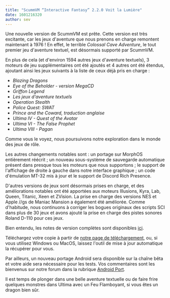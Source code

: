 ```yaml
---
title: "ScummVM “Interactive Fantasy” 2.2.0 Voit la Lumière"
date: 1601216320
author: sev
---
```


Une nouvelle version de ScummVM est prête. Cette version est très excitante, car les jeux d'aventure que nous prenons en charge remontent maintenant à 1976 ! En effet, le terrible _Colossal Cave Adventure_, le tout premier jeu d'aventure textuel, est désormais supporté par ScummVM.

En plus de cela (et d'environ 1594 autres jeux d'aventure textuels), 3 moteurs de jeu supplémentaires ont été ajoutés et 4 autres ont été étendus, ajoutant ainsi les jeux suivants à la liste de ceux déjà pris en charge :

* _Blazing Dragons_
* _Eye of the Beholder - version MegaCD_
* _Griffon Legend_
* _Les jeux d'aventure textuels_
* _Operation Stealth_
* _Police Quest: SWAT_
* _Prince and the Coward, traduction anglaise_
* _Ultima IV - Quest of the Avatar_
* _Ultima VI - The False Prophet_
* _Ultima VIII - Pagan_

Comme vous le voyez, nous poursuivons notre exploration dans le monde des jeux de rôle.

Les autres changements notables sont : un portage sur MorphOS entièrement réécrit ; un nouveau sous-système de sauvegarde automatique présent dans presque tous les moteurs que nous supportons ; le support de l'affichage de droite à gauche dans notre interface graphique ; un code d'émulation MT-32 mis à jour et le support de Discord Rich Presence.

D'autres versions de jeux sont désormais prises en charge, et des améliorations notables ont été apportées aux moteurs Illusions, Kyra, Lab, Queen, Titanic, Xeen et ZVision. La prise en charge des versions NES et Apple //gs de Maniac Mansion a également été améliorée. Comme d'habitude, nous continuons à corriger les bogues originaux des scripts SCI dans plus de 30 jeux et avons ajouté la prise en charge des pistes sonores Roland D-110 pour ces jeux.

Bien entendu, les notes de version complètes sont disponibles [ici](https://www.scummvm.org/frs/scummvm/2.2.0/ReleaseNotes.html).

Téléchargez votre copie à partir de [notre page de téléchargement](https://www.scummvm.org/downloads), ou, si vous utilisez Windows ou MacOS, laissez l'outil de mise à jour automatique la récupérer pour vous.

Par ailleurs, un nouveau portage Android sera disponible sur la chaîne bêta et votre aide sera nécessaire pour les tests. Vos commentaires sont les bienvenus sur notre forum dans la rubrique [Android Port](https://forums.scummvm.org/viewforum.php?f=17).

Il est temps de plonger dans une belle aventure textuelle ou de faire frire quelques monstres dans Ultima avec un Feu Flamboyant, si vous êtes un dragon bien sûr.
